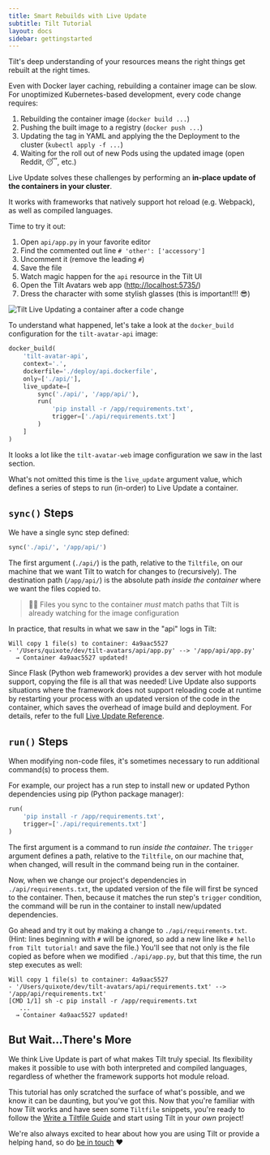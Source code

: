 ```yaml
---
title: Smart Rebuilds with Live Update
subtitle: Tilt Tutorial
layout: docs
sidebar: gettingstarted
---
```

Tilt's deep understanding of your resources means the right things get rebuilt at the right times.

Even with Docker layer caching, rebuilding a container image can be slow.
For unoptimized Kubernetes-based development, every code change requires:
 1. Rebuilding the container image (`docker build ...`)
 2. Pushing the built image to a registry (`docker push ...`)
 3. Updating the tag in YAML and applying the the Deployment to the cluster (`kubectl apply -f ...`)
 4. Waiting for the roll out of new Pods using the updated image (open Reddit, 😴, etc.)

Live Update solves these challenges by performing an **in-place update of the containers in your cluster**.

It works with frameworks that natively support hot reload (e.g. Webpack), as well as compiled languages.

Time to try it out:
 1. Open `api/app.py` in your favorite editor
 2. Find the commented out line `# 'other': ['accessory']`
 3. Uncomment it (remove the leading `#`)
 4. Save the file
 5. Watch magic happen for the `api` resource in the Tilt UI
 6. Open the Tilt Avatars web app ([http://localhost:5735/]())
 7. Dress the character with some stylish glasses (this is important!!! 😎) 

![Tilt Live Updating a container after a code change](/assets/docimg/tutorial/tilt-code-change-live-update.gif)

To understand what happened, let's take a look at the `docker_build` configuration for the `tilt-avatar-api` image:
```python
docker_build(
    'tilt-avatar-api',
    context='.',
    dockerfile='./deploy/api.dockerfile',
    only=['./api/'],
    live_update=[
        sync('./api/', '/app/api/'),
        run(
            'pip install -r /app/requirements.txt',
            trigger=['./api/requirements.txt']
        )
    ]
)
```

It looks a lot like the `tilt-avatar-web` image configuration we saw in the last section.

What's not omitted this time is the `live_update` argument value, which defines a series of steps to run (in-order) to Live Update a container.

## `sync()` Steps
We have a single sync step defined:
```python
sync('./api/', '/app/api/')
```
The first argument (`./api/`) is the path, relative to the `Tiltfile`, on our machine that we want Tilt to watch for changes to (recursively).
The destination path (`/app/api/`) is the absolute path _inside the container_ where we want the files copied to.

> 💁‍♀️ Files you sync to the container _must_ match paths that Tilt is already watching for the image configuration

In practice, that results in what we saw in the "api" logs in Tilt:
```log
Will copy 1 file(s) to container: 4a9aac5527
- '/Users/quixote/dev/tilt-avatars/api/app.py' --> '/app/api/app.py'
  → Container 4a9aac5527 updated!
```

Since Flask (Python web framework) provides a dev server with hot module support, copying the file is all that was needed!
Live Update also supports situations where the framework does not support reloading code at runtime by restarting your process with an updated version of the code in the container, which saves the overhead of image build and deployment.
For details, refer to the full [Live Update Reference][guide-live-update-restart].

## `run()` Steps
When modifying non-code files, it's sometimes necessary to run additional command(s) to process them.

For example, our project has a run step to install new or updated Python dependencies using pip (Python package manager):
```python
run(
    'pip install -r /app/requirements.txt',
    trigger=['./api/requirements.txt']
)
```

The first argument is a command to run _inside the container_.
The `trigger` argument defines a path, relative to the `Tiltfile`, on our machine that, when changed, will result in the command being run in the container.

Now, when we change our project's dependencies in `./api/requirements.txt`, the updated version of the file will first be synced to the container.
Then, because it matches the run step's `trigger` condition, the command will be run in the container to install new/updated dependencies.

Go ahead and try it out by making a change to `./api/requirements.txt`.
(Hint: lines beginning with `#` will be ignored, so add a new line like `# hello from Tilt tutorial!` and save the file.)
You'll see that not only is the file copied as before when we modified `./api/app.py`, but that this time, the run step executes as well:
```log
Will copy 1 file(s) to container: 4a9aac5527
- '/Users/quixote/dev/tilt-avatars/api/requirements.txt' --> '/app/api/requirements.txt'
[CMD 1/1] sh -c pip install -r /app/requirements.txt
   ...
  → Container 4a9aac5527 updated!
```

## But Wait...There's More
We think Live Update is part of what makes Tilt truly special.
Its flexibility makes it possible to use with both interpreted and compiled languages, regardless of whether the framework supports hot module reload.

This tutorial has only scratched the surface of what's possible, and we know it can be daunting, but you've got this.
Now that you're familiar with how Tilt works and have seen some `Tiltfile` snippets, you're ready to follow the [Write a Tiltfile Guide][guide-tiltfile-authoring] and start using Tilt in your _own_ project!

We're also always excited to hear about how you are using Tilt or provide a helping hand, so do [be in touch][contact] ❤️


[contact]: /contact
[guide-live-update-restart]: /live_update_reference.html#restarting-your-process
[guide-tiltfile-authoring]: /tiltfile_authoring.html
